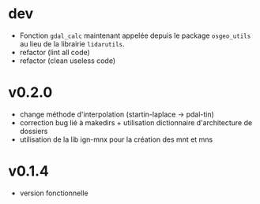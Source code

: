# dev
- Fonction `gdal_calc` maintenant appelée depuis le package `osgeo_utils` au lieu de la librairie `lidarutils`.
- refactor (lint all code)
- refactor (clean useless code)

# v0.2.0
- change méthode d'interpolation (startin-laplace -> pdal-tin)
- correction bug lié à makedirs + utilisation dictionnaire d'architecture de dossiers
- utilisation de la lib ign-mnx pour la création des mnt et mns

# v0.1.4
- version fonctionnelle
